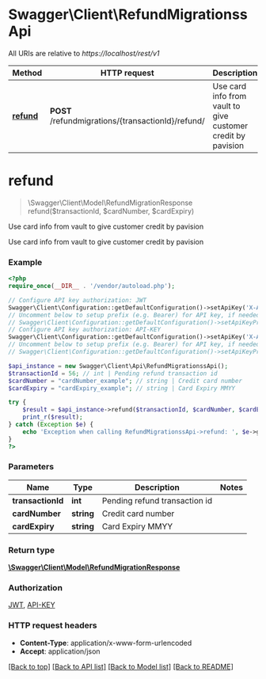 # Swagger\Client\RefundMigrationssApi

All URIs are relative to *https://localhost/rest/v1*

Method | HTTP request | Description
------------- | ------------- | -------------
[**refund**](RefundMigrationssApi.md#refund) | **POST** /refundmigrations/{transactionId}/refund/ | Use card info from vault to give customer credit by pavision


# **refund**
> \Swagger\Client\Model\RefundMigrationResponse refund($transactionId, $cardNumber, $cardExpiry)

Use card info from vault to give customer credit by pavision

Use card info from vault to give customer credit by pavision

### Example
```php
<?php
require_once(__DIR__ . '/vendor/autoload.php');

// Configure API key authorization: JWT
Swagger\Client\Configuration::getDefaultConfiguration()->setApiKey('X-Authorization-JWT', 'YOUR_API_KEY');
// Uncomment below to setup prefix (e.g. Bearer) for API key, if needed
// Swagger\Client\Configuration::getDefaultConfiguration()->setApiKeyPrefix('X-Authorization-JWT', 'Bearer');
// Configure API key authorization: API-KEY
Swagger\Client\Configuration::getDefaultConfiguration()->setApiKey('X-API-KEY', 'YOUR_API_KEY');
// Uncomment below to setup prefix (e.g. Bearer) for API key, if needed
// Swagger\Client\Configuration::getDefaultConfiguration()->setApiKeyPrefix('X-API-KEY', 'Bearer');

$api_instance = new Swagger\Client\Api\RefundMigrationssApi();
$transactionId = 56; // int | Pending refund transaction id
$cardNumber = "cardNumber_example"; // string | Credit card number
$cardExpiry = "cardExpiry_example"; // string | Card Expiry MMYY

try {
    $result = $api_instance->refund($transactionId, $cardNumber, $cardExpiry);
    print_r($result);
} catch (Exception $e) {
    echo 'Exception when calling RefundMigrationssApi->refund: ', $e->getMessage(), PHP_EOL;
}
?>
```

### Parameters

Name | Type | Description  | Notes
------------- | ------------- | ------------- | -------------
 **transactionId** | **int**| Pending refund transaction id |
 **cardNumber** | **string**| Credit card number |
 **cardExpiry** | **string**| Card Expiry MMYY |

### Return type

[**\Swagger\Client\Model\RefundMigrationResponse**](../Model/RefundMigrationResponse.md)

### Authorization

[JWT](../../README.md#JWT), [API-KEY](../../README.md#API-KEY)

### HTTP request headers

 - **Content-Type**: application/x-www-form-urlencoded
 - **Accept**: application/json

[[Back to top]](#) [[Back to API list]](../../README.md#documentation-for-api-endpoints) [[Back to Model list]](../../README.md#documentation-for-models) [[Back to README]](../../README.md)

